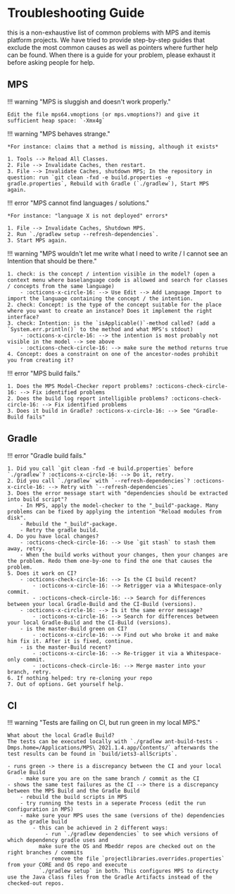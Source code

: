 # Troubleshooting Guide

this is a non-exhaustive list of common problems with MPS and itemis platform projects. We have tried to provide step-by-step guides that exclude the most common causes as well as pointers where further help can be found. When there is a guide for your problem, please exhaust it before asking people for help.

## MPS

!!! warning "MPS is sluggish and doesn't work properly."

    Edit the file mps64.vmoptions (or mps.vmoptions?) and give it sufficient heap space: `-Xmx4g`

!!! warning "MPS behaves strange."

    *For instance: claims that a method is missing, although it exists*

    1. Tools --> Reload All Classes.
    2. File --> Invalidate Caches, then restart.
    3. File --> Invalidate Caches, shutdown MPS; In the repository in question: run `git clean -fxd -e build.properties -e gradle.properties`, Rebuild with Gradle (`./gradlew`), Start MPS again.

!!! error "MPS cannot find languages / solutions."

    *For instance: "language X is not deployed" errors*

    1. File --> Invalidate Caches, Shutdown MPS.
    2. Run `./gradlew setup --refresh-dependencies`.
    3. Start MPS again.
 
!!! warning "MPS wouldn't let me write what I need to write / I cannot see an Intention that should be there."

    1. check: is the concept / intention visible in the model? (open a context menu where baselanguage code is allowed and search for classes / concepts from the same language)
        - :octicons-x-circle-16: --> Use Edit --> Add Language Import to import the language containing the concept / the intention.
    2. check: Concept: is the type of the concept suitable for the place where you want to create an instance? Does it implement the right interface?
    3. check: Intention: is the `isApplicable()`-method called? (add a `System.err.println()` to the method and what MPS's stdout)
        - :octicons-x-circle-16: --> the intention is most probably not visible in the model --> see above
        - :octicons-check-circle-16: --> make sure the method returns true
    4. Concept: does a constraint on one of the ancestor-nodes prohibit you from creating it?

!!! error "MPS build fails."

    1. Does the MPS Model-Checker report problems? :octicons-check-circle-16: --> Fix identified problems
    2. Does the build log report intelligible problems? :octicons-check-circle-16: --> Fix identified problems
    3. Does it build in Gradle? :octicons-x-circle-16: --> See "Gradle-Build fails"

## Gradle

!!! error "Gradle build fails."

    1. Did you call `git clean -fxd -e build.properties` before `./gradlew`? :octicons-x-circle-16: --> Do it, retry.
    2. Did you call `./gradlew` with `--refresh-dependencies`? :octicons-x-circle-16: --> Retry with `--refresh-dependencies`.
    3. Does the error message start with "dependencies should be extracted into build script"?
        - In MPS, apply the model-checker to the "_build"-package. Many problems can be fixed by applying the intention "Reload modules from disk".
        - Rebuild the "_build"-package.
        - Retry the gradle build.
    4. Do you have local changes?
        - :octicons-check-circle-16: --> Use `git stash` to stash them away, retry.
        - When the build works without your changes, then your changes are the problem. Redo them one-by-one to find the one that causes the problem.
    5. Does it work on CI?
        - :octicons-check-circle-16: --> Is the CI build recent?
            - :octicons-x-circle-16: --> Retrigger via a Whitespace-only commit.
            - :octicons-check-circle-16: --> Search for differences between your local Gradle-Build and the CI-Build (versions).
        - :octicons-x-circle-16: --> Is it the same error message?
            - :octicons-x-circle-16: --> Search for differences between your local Gradle-Build and the CI-Build (versions).
        - is the master-Build green on CI?
            - :octicons-x-circle-16: --> Find out who broke it and make him fix it. After it is fixed, continue.
        - is the master-Build recent?
            - :octicons-x-circle-16: --> Re-trigger it via a Whitespace-only commit.
            - :octicons-check-circle-16: --> Merge master into your branch, retry.
    6. If nothing helped: try re-cloning your repo
    7. Out of options. Get yourself help.

## CI

!!! warning "Tests are failing on CI, but run green in my local MPS."

    What about the local Gradle Build?
    The tests can be executed locally with `./gradlew ant-build-tests -Dmps.home=/Applications/MPS\ 2021.1.4.app/Contents/` afterwards the test results can be found in `build/iets3-allScripts`.

    - runs green -> there is a discrepancy between the CI and your local Gradle Build
        - make sure you are on the same branch / commit as the CI
    - shows the same test failures as the CI --> there is a discrepancy between the MPS Build and the Gradle Build
        - rebuild the build scripts in MPS
        - try running the tests in a seperate Process (edit the run configuration in MPS)
        - make sure your MPS uses the same (versions of the) dependencies as the gradle build
            - this can be achieved in 2 different ways:
                - run `./gradlew dependencies` to see which versions of which dependency gradle uses and
              make sure the OS and Mbeddr repos are checked out on the right branches / commits
                - remove the file `projectlibraries.overrides.properties` from your CORE and OS repo and execute
              `./gradlew setup` in both. This configures MPS to directy use the Java class files from the Gradle Artifacts instead of the checked-out repos.
